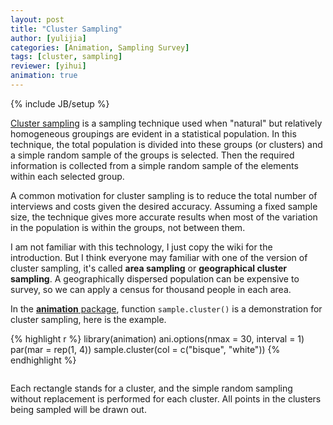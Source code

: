 ```yaml
---
layout: post
title: "Cluster Sampling"
author: [yulijia]
categories: [Animation, Sampling Survey]
tags: [cluster, sampling]
reviewer: [yihui]
animation: true
---
```

{% include JB/setup %}

[Cluster sampling](http://en.wikipedia.org/wiki/Cluster_sampling) is a sampling technique used when
"natural" but relatively homogeneous groupings are evident in a statistical population. In this
technique, the total population is divided into these groups (or clusters) and a simple random
sample of the groups is selected. Then the required information is collected from a simple random
sample of the elements within each selected group.

A common motivation for cluster sampling is to reduce the total number of interviews and costs
given the desired accuracy. Assuming a fixed sample size, the technique gives more accurate results
when most of the variation in the population is within the groups, not between them.

I am not familiar with this technology, I just copy the wiki for the introduction. But I think
everyone may familiar with one of the version of cluster sampling, it's called **area sampling** or
**geographical cluster sampling**. A geographically dispersed population can be expensive to
survey, so we can apply a census for thousand people in each area.

In the [**animation** package](http://yihui.name/animation), function `sample.cluster()` is a
demonstration for cluster sampling, here is the example.


{% highlight r %}
library(animation)
ani.options(nmax = 30, interval = 1)
par(mar = rep(1, 4))
sample.cluster(col = c("bisque", "white"))
{% endhighlight %}


<div class="scianimator">
<div id="sample_cluster" style="display: inline-block;">
</div>
</div>
<script type="text/javascript">
  (function($) {
    $(document).ready(function() {
      var imgs = Array(30);
      for (i=0; ; i++) {
        if (i == imgs.length) break;
        imgs[i] = "/figures/2013-05-08-cluster-sampling/sample-cluster" + (i + 1) + ".png";
      }
      $("#sample_cluster").scianimator({
          "images": imgs,
          "delay": 200,
          "controls": ["first", "previous", "play", "next", "last", "loop", "speed"],
      });
      $("#sample_cluster").scianimator("play");
    });
  })(jQuery);
</script>


Each rectangle stands for a cluster, and the simple random sampling without replacement is
performed for each cluster. All points in the clusters being sampled will be drawn out.
